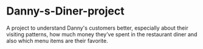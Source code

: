# Danny-s-Diner-project
A project to understand Danny's customers better, especially about their visiting patterns, how much money they’ve spent in the restaurant diner and also which menu items are their favorite.
